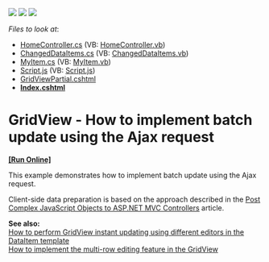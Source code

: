 <!-- default badges list -->
![](https://img.shields.io/endpoint?url=https://codecentral.devexpress.com/api/v1/VersionRange/128550165/14.1.3%2B)
[![](https://img.shields.io/badge/Open_in_DevExpress_Support_Center-FF7200?style=flat-square&logo=DevExpress&logoColor=white)](https://supportcenter.devexpress.com/ticket/details/E4073)
[![](https://img.shields.io/badge/📖_How_to_use_DevExpress_Examples-e9f6fc?style=flat-square)](https://docs.devexpress.com/GeneralInformation/403183)
<!-- default badges end -->
<!-- default file list -->
*Files to look at*:

* [HomeController.cs](./CS/Controllers/HomeController.cs) (VB: [HomeController.vb](./VB/Controllers/HomeController.vb))
* [ChangedDataItems.cs](./CS/Models/ChangedDataItems.cs) (VB: [ChangedDataItems.vb](./VB/Models/ChangedDataItems.vb))
* [MyItem.cs](./CS/Models/MyItem.cs) (VB: [MyItem.vb](./VB/Models/MyItem.vb))
* [Script.js](./CS/Scripts/Script.js) (VB: [Script.js](./VB/Scripts/Script.js))
* [GridViewPartial.cshtml](./CS/Views/Home/GridViewPartial.cshtml)
* **[Index.cshtml](./CS/Views/Home/Index.cshtml)**
<!-- default file list end -->
# GridView - How to implement batch update using the Ajax request
<!-- run online -->
**[[Run Online]](https://codecentral.devexpress.com/e4073/)**
<!-- run online end -->


<p>This example demonstrates how to implement batch update using the Ajax request.</p><p>Client-side data preparation is based on the approach described in the <a href="http://www.nickriggs.com/posts/post-complex-javascript-objects-to-asp-net-mvc-controllers/"><u>Post Complex JavaScript Objects to ASP.NET MVC Controllers</u></a> article.</p><p><strong>See also:<br />
</strong><a href="https://www.devexpress.com/Support/Center/p/E3326">How to perform GridView instant updating using different editors in the DataItem template </a><br />
<a href="https://www.devexpress.com/Support/Center/p/E4236">How to implement the multi-row editing feature in the GridView</a></p>

<br/>


